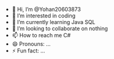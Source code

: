 - 👋 Hi, I’m @Yohan20603873
- 👀 I’m interested in coding
- 🌱 I’m currently learning Java SQL
- 💞️ I’m looking to collaborate on nothing
- 📫 How to reach me C#
- 😄 Pronouns: ...
- ⚡ Fun fact: ...

<!---
Yohan20603873/Yohan20603873 is a ✨ special ✨ repository because its `README.md` (this file) appears on your GitHub profile.
You can click the Preview link to take a look at your changes.
--->
